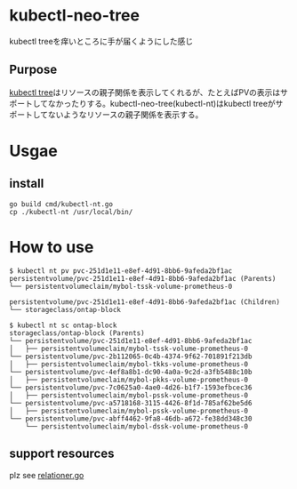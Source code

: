 # kubectl-neo-tree

kubectl treeを痒いところに手が届くようにした感じ

## Purpose

[kubectl tree](https://github.com/ahmetb/kubectl-tree)はリソースの親子関係を表示してくれるが、たとえばPVの表示はサポートしてなかったりする。kubectl-neo-tree(kubectl-nt)はkubectl treeがサポートしてないようなリソースの親子関係を表示する。


# Usgae

## install

```
go build cmd/kubectl-nt.go
cp ./kubectl-nt /usr/local/bin/
```


# How to use

```
$ kubectl nt pv pvc-251d1e11-e8ef-4d91-8bb6-9afeda2bf1ac
persistentvolume/pvc-251d1e11-e8ef-4d91-8bb6-9afeda2bf1ac (Parents)
└── persistentvolumeclaim/mybol-tssk-volume-prometheus-0

persistentvolume/pvc-251d1e11-e8ef-4d91-8bb6-9afeda2bf1ac (Children)
└── storageclass/ontap-block

$ kubectl nt sc ontap-block
storageclass/ontap-block (Parents)
└── persistentvolume/pvc-251d1e11-e8ef-4d91-8bb6-9afeda2bf1ac
│   ├── persistentvolumeclaim/mybol-tssk-volume-prometheus-0
└── persistentvolume/pvc-2b112065-0c4b-4374-9f62-701891f213db
│   ├── persistentvolumeclaim/mybol-tkks-volume-prometheus-0
└── persistentvolume/pvc-4ef8a8b1-dc90-4a0a-9c2d-a3fb5488c10b
│   ├── persistentvolumeclaim/mybol-pkks-volume-prometheus-0
└── persistentvolume/pvc-7c0625a0-4ae0-4d26-b1f7-1593efbcec36
│   ├── persistentvolumeclaim/mybol-pssk-volume-prometheus-0
└── persistentvolume/pvc-a5718168-3115-4426-8f1d-785af62be5d6
│   ├── persistentvolumeclaim/mybol-pssk-volume-prometheus-0
└── persistentvolume/pvc-abff4462-9fa8-46db-a672-fe38dd348c30
    └── persistentvolumeclaim/mybol-dssk-volume-prometheus-0
```

## support resources

plz see [relationer.go](./pkg/resourcerelationer/relationer.go#L10)

